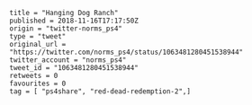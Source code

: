 ```
title = "Hanging Dog Ranch"
published = 2018-11-16T17:17:50Z
origin = "twitter-norms_ps4"
type = "tweet"
original_url = "https://twitter.com/norms_ps4/status/1063481280451538944"
twitter_account = "norms_ps4"
tweet_id = "1063481280451538944"
retweets = 0
favourites = 0
tag = [ "ps4share", "red-dead-redemption-2",]
```

<p class='image'><img src='https://mnf.m17s.net/2018/11/16/DsI-liFWkAAzSYA.jpg' alt=''></p>

